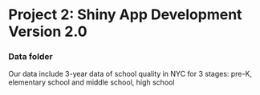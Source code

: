 # Project 2: Shiny App Development Version 2.0

### Data folder

Our data include 3-year data of school quality in NYC for 3 stages: pre-K, elementary school and middle school, high school